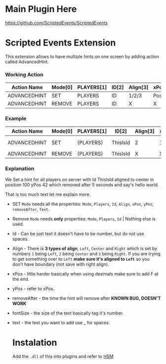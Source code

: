 # Main Plugin Here
https://github.com/ScriptedEvents/ScriptedEvents

# Scripted Events Extension
This extension allows to have multiple hints on one screen by adding action called AdvancedHint.

### Working Action

| Action Name   | Mode[0] | PLAYERS[1] | ID[2] | Align[3] | xPos[4]  | yPos[5]  | removeAfter[6] | FontSize[7] | Text[8] |
|---------------|---------|------------|-------|----------|----------|----------|----------------|-------------|---------|
| ADVANCEDHINT  | SET     | PLAYERS    | ID    | 1/2/3    | Position | Position | Seconds        | Size        | Text    |
| ADVANCEDHINT  | REMOVE  | PLAYERS    | ID    | X        | X        | X        | X              | X           |         |

### Example

| Action Name   | Mode[0] | PLAYERS[1] | ID[2]    | Align[3] | xPos[4]  | yPos[5]  | removeAfter[6] | FontSize[7] | Text[8]     |
|---------------|---------|------------|----------|----------|----------|----------|----------------|-------------|-------------|
| ADVANCEDHINT  | SET     | {PLAYERS}  | ThisIsId | 2        | 100,32f  | 42       | 5              | 20          | Hello World |
| ADVANCEDHINT  | REMOVE  | {PLAYERS}  | ThisIsId | X        | X        | X        | X              | X           | X           |

### Explanation
We Set a hint for all players on server with Id ThisIsId aligned to center in position 100 yPos 42 which removed after 5 seconds and say's hello world.

That is too much text let me explain more.

* SET `Mode` needs all the properties: `Mode`, `Players`, `Id`, `Align`, `xPos`, `yPos`, `removeAfter`, `Text`.
* Remove `Mode` needs **only** properties: `Mode`, `Players`, `Id` | Nothing else is used.

* Id - Can be just text it doesn't have to be number, but do not use spaces.
* Align - There is **3 types of align**, `Left`, `Center` and `Right` which is set by numbers `1` being `Left`, `2` being `Center` and `3` being `Right`. If you are trying to get something over to `Left` **make sure it's aligned to `Left`** so you don't have boundary (not save with right align).
* xPos - little harder basically when using desimals make sure to add F at the end.
* yPos - refer to xPos.
* removeAfter - the time the hint will remove after **KNOWN BUG, DOESN'T WORK**
* fontSize - the size of the text basically <size> tag it's number.
* text - the text you want to add use _ for spaces.

  # Instalation
  Add the `.dll` of this into plugins and refer to [HSM](https://github.com/MeowServer/HintServiceMeow)
